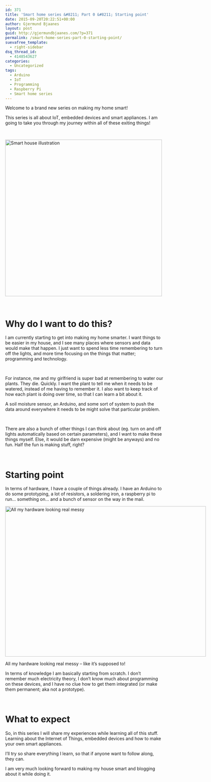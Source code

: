 ```yaml
---
id: 371
title: 'Smart home series &#8211; Part 0 &#8211; Starting point'
date: 2015-09-20T20:22:51+00:00
author: Gjermund Bjaanes
layout: post
guid: http://gjermundbjaanes.com/?p=371
permalink: /smart-home-series-part-0-starting-point/
suevafree_template:
  - right-sidebar
dsq_thread_id:
  - 4148543627
categories:
  - Uncategorized
tags:
  - Arduino
  - IoT
  - Programming
  - Raspberry Pi
  - Smart home series
---
```

Welcome to a brand new series on making my home smart!

This series is all about IoT, embedded devices and smart appliances. I am going to take you through my journey within all of these exiting things!

&nbsp;

[<img class="alignnone wp-image-375 size-full" src="http://gjermundbjaanes.com/wp-content/uploads/2015/09/Depositphotos_77269360_s-20151.jpg" alt="Smart house illustration" width="500" height="500" srcset="http://gjermundbjaanes.com/wp-content/uploads/2015/09/Depositphotos_77269360_s-20151.jpg 500w, http://gjermundbjaanes.com/wp-content/uploads/2015/09/Depositphotos_77269360_s-20151-150x150.jpg 150w" sizes="(max-width: 500px) 100vw, 500px" />](http://gjermundbjaanes.com/wp-content/uploads/2015/09/Depositphotos_77269360_s-20151.jpg)

&nbsp;

# Why do I want to do this?

I am currently starting to get into making my home smarter. I want things to be easier in my house, and I see many places where sensors and data would make that happen. I just want to spend less time remembering to turn off the lights, and more time focusing on the things that matter; programming and technology.

&nbsp;

For instance, me and my girlfriend is super bad at remembering to water our plants. They die. Quickly. I want the plant to tell me when it needs to be watered, instead of me having to remember it. I also want to keep track of how each plant is doing over time, so that I can learn a bit about it.

A soil moisture sensor, an Arduino, and some sort of system to push the data around everywhere it needs to be might solve that particular problem.

&nbsp;

There are also a bunch of other things I can think about (eg. turn on and off lights automatically based on certain parameters), and I want to make these things myself. Else, it would be darn expensive (might be anyways) and no fun. Half the fun is making stuff, right?

&nbsp;

# Starting point

In terms of hardware, I have a couple of things already. I have an Arduino to do some prototyping, a lot of resistors, a soldering iron, a raspberry pi to run… something on… and a bunch of sensor on the way in the mail.

<div id="attachment_372" style="width: 650px" class="wp-caption alignnone">
  <a href="http://gjermundbjaanes.com/wp-content/uploads/2015/09/0.jpg"><img class="size-full wp-image-372" src="http://gjermundbjaanes.com/wp-content/uploads/2015/09/0.jpg" alt="All my hardware looking real messy" width="640" height="480" /></a>
  
  <p class="wp-caption-text">
    All my hardware looking real messy &#8211; like it&#8217;s supposed to!
  </p>
</div>

In terms of knowledge I am basically starting from scratch. I don’t remember much electricity theory, I don’t know much about programming on these devices, and I have no clue how to get them integrated (or make them permanent; aka not a prototype).

&nbsp;

# What to expect

So, in this series I will share my experiences while learning all of this stuff. Learning about the Internet of Things, embedded devices and how to make your own smart appliances.

I’ll try so share everything I learn, so that if anyone want to follow along, they can.

I am very much looking forward to making my house smart and blogging about it while doing it.

<div class="addtoany_share_save_container addtoany_content_bottom">
  <div class="a2a_kit a2a_kit_size_32 addtoany_list a2a_target" id="wpa2a_44">
    <a class="a2a_button_facebook" href="http://www.addtoany.com/add_to/facebook?linkurl=http%3A%2F%2Fgjermundbjaanes.com%2Fsmart-home-series-part-0-starting-point%2F&linkname=Smart%20home%20series%20%E2%80%93%20Part%200%20%E2%80%93%20Starting%20point" title="Facebook" rel="nofollow" target="_blank"></a><a class="a2a_button_twitter" href="http://www.addtoany.com/add_to/twitter?linkurl=http%3A%2F%2Fgjermundbjaanes.com%2Fsmart-home-series-part-0-starting-point%2F&linkname=Smart%20home%20series%20%E2%80%93%20Part%200%20%E2%80%93%20Starting%20point" title="Twitter" rel="nofollow" target="_blank"></a><a class="a2a_button_google_plus" href="http://www.addtoany.com/add_to/google_plus?linkurl=http%3A%2F%2Fgjermundbjaanes.com%2Fsmart-home-series-part-0-starting-point%2F&linkname=Smart%20home%20series%20%E2%80%93%20Part%200%20%E2%80%93%20Starting%20point" title="Google+" rel="nofollow" target="_blank"></a><a class="a2a_dd addtoany_share_save" href="https://www.addtoany.com/share"></a>
  </div>
</div>